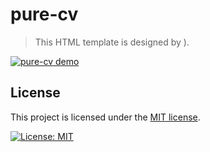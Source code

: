 # pure-cv
> This HTML template is designed by ).

[![pure-cv demo](https://github.com/erichardson01/pure-cv-1/blob/master/img/demo.jpg?raw=true)](https://erichardson01.github.io/pure-cv-1/)

## License
This project is licensed under the [MIT license](https://github.com/H0NGWANG/pure-cv/blob/master/LICENSE).

[![License: MIT](https://img.shields.io/badge/License-MIT-yellow.svg)](https://github.com/H0NGWANG/pure-cv/blob/master/LICENSE)
